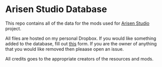 # Arisen Studio Database
This repo contains all of the data for the mods used for [Arisen Studio](https://github.com/ohhsodead/arisen-studio) project.

All files are hosted on my personal Dropbox. If you would like something added to the database, fill out [this](https://github.com/ohhsodead/arisen-studio/issues/new?assignees=&labels=mod+request&template=mod_request.yml&title=%5BMod+Request%5D%3A+) form. If you are the owner of anything that you would like removed then pleaase open an issue.

All credits goes to the appropriate creators of the resources and mods.
